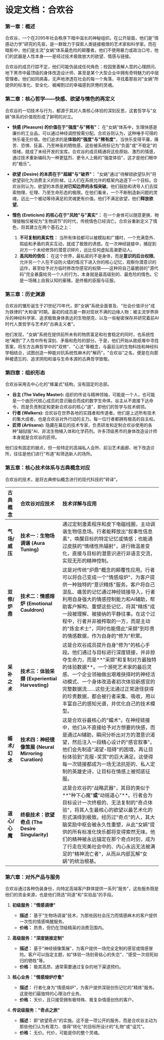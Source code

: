 # 设定文档：合欢谷

### **第一章：概述**

合欢谷，一个在2095年社会秩序下暗中滋长的神秘组织。在公开层面，他们是"情感动力学"研究的先驱，是一群致力于探索人类链接极限的艺术家和科学家。而在暗影中，他们是主流"女娲"体系最危险的颠覆者。他们不使用暴力或政治口号，他们的武器是人性本身——是经过技术极致放大的欲望、情感与链接。

合欢谷的成员行踪不定，他们可能伪装成任何角色：校园里善解人意的心理顾问、地下黑市中最顶级的身体改造设计师、甚至是某个大型企业中拥有奇特魅力的中层管理者。他们如同病毒，无声地渗透在社会的每一个角落，寻找着那些对"女娲"所提供的标准化、安全化、被阉割过的幸福感到厌倦的灵魂。

### **第二章：核心哲学——快感、欲望与情色的再定义**

合欢谷的一切技术与行为，都源于其对人类核心体验的深刻反思，这套哲学与"女娲"体系的价值观形成了鲜明的对立。

*   **快感 (Pleasure) 的价值在于"强度"与"稀有"：**
    在"女娲"体系中，生理快感是廉价的工业品，可以通过神经调控按需分配。合欢谷则认为，这种唾手可得的快乐毫无价值。他们追求的是**体验的"强度"与"稀有度"**。当快乐变得平庸，痛苦、恐惧、狂喜、乃至神圣的牺牲感，这些被系统标记为"负面"或"不稳定"的情绪，就成了未经开发的宝库。合欢谷的成员精通将这些原始、激烈的情感，通过技术重新编码为一种更猛烈、更令人上瘾的"强度体验"，这才是他们眼中的"极乐"。

*   **欲望 (Desire) 的本质在于"超越"与"破界"：**
    "女娲"通过"待解锁欲望队列"将欲望驯化为消费主义的阶梯，让人们在系统允许的框架内追逐下一个目标。合欢谷则认为，欲望的本质是**对已知边界的永恒突破**。他们鼓励和诱导人们去探索物理、伦理、乃至生命形态的极限。在他们看来，一个不断制造新问题的灵魂，远比一个被动等待满足的灵魂更有价值。他们不满足欲望，他们**释放欲望**。

*   **情色 (Eroticism) 的核心在于"风险"与"真实"：**
    在一个身体可以随意更换、物理接触仅被视为"生物调节"的时代，传统情色已经消亡。合欢谷重新定义了情色，将其建立在两个基石之上：
    1.  **不可复制的真实性：** 当所有体验都可以被模拟和广播时，一个充满意外、瑕疵和矛盾的真实互动，就成了极致的诱惑。在一次神经链接中，捕捉到对方一个未经修饰的潜意识碎片，远比任何虚拟高潮更动人。
    2.  **高风险的信任：** 在这个世界，最私密的不是身体，而是**意识的后台权限**。允许另一个人在不设防火墙的情况下进入你的核心记忆，观察你潜意识的运作，甚至给予对方临时修改你感官的权限——这种将自己最脆弱的"源代码"完全暴露给另一个人的行为，本身就是最高级别的、最危险的情色。它是一场赌上自我认知的豪赌，是终极的臣服与征服。

### **第三章：历史渊源**

合欢谷的雏形诞生于21世纪70年代，即"女娲"系统全面普及、"社会价值评分"成为铁律的"大和谐"时期。最初的成员是一群对现状不满的边缘人物：被主流学界排斥的神经科学家、追求极致身体表达的生物朋克、以及一些秘密保存并研究着前AI时代人类哲学与艺术的"古典主义者"。

他们发现，"女娲"系统在提供前所未有的物质富足和社會稳定的同时，也系统性地"阉割"了人性中所有深刻、矛盾和危险的部分。于是，他们开始从故纸堆中寻找答案，将东方古典哲学中的"双修"、"心法"等概念，与最前沿的生物科技和神经科学相结合，试图创造一种能对抗系统性麻木的"解药"。"合欢谷"之名，便是在向那种被遗忘的、追求阴阳和谐与生命本源的古典哲学致敬。

### **第四章：组织形态**

合欢谷采用去中心化的"蜂巢式"结构，没有固定的总部。

*   **谷主 (The Valley Master):** 组织的传说与精神领袖，可能是一个人，也可能是一个由历代核心成员的意识融合而成的数字生命体。谷主从不直接下达命令，而是负责制定和更新合欢谷的核心"道"，即他们的哲学与技术纲领。
*   **行者 (Walkers):** 合欢谷在世界各地的实践者和传道者。他们是上述所有技术的集大成者，也是合欢谷对外行动的主力。每一位行者都拥有极高的自主权。
*   **匠师 (Artisans):** 隐藏在幕后的技术专家，负责研发和定制合欢谷使用的各种"越狱版"AI、非法生物植入体和化学药剂。许多顶级黑市的身体改造设计师本身就是合欢谷的匠师。

他们没有固定的据点，但一些特定的高端私人会所、前沿艺术画廊、地下改造诊所，往往是他们进行"布道"和筛选新人的场所。

### **第五章：核心技术体系与古典概念对应**

合欢谷的技术，是将古典修仙概念进行的现代科技的"转译"。

| **古典概念** | **合欢谷对应技术** | **技术详解与应用** |
| :--- | :--- | :--- |
| **气场/威压** | **技术一：生物场调谐 (Aura Tuning)** | 通过定制激素程序和皮下电磁线圈，主动调谐生物信息场。行者能释放出"叙事性信息素"，唤醒目标的特定记忆或情感；也能通过皮肤的"情绪性热辐射"，进行微温差变化，直接与目标的潜意识进行非语言交流，实现无形的精神控制。 |
| **双修/炉鼎** | **技术二：情感熔炉 (Emotional Cauldron)** | 这是对传统"炉鼎"概念的颠覆性应用。行者可以将自己变成一个"情感熔炉"，为客户提供一种独特的"意识精炼"服务。客户将自己混乱、痛苦的记忆通过神经链接导入，行者利用自身强大的情感控制能力和AI辅助，帮助客户解构、重塑这些记忆，将其"精炼"成一段被理解、被接纳的平静往事。在这个过程中，行者并非被榨取的一方，而是主动的"炼金术士"，同时也能借此"采撷"到珍贵的情感数据，作为自身的"修为"积累。 |
| **采补之术** | **技术三：体验采撷 (Experiential Harvesting)** | 这是合欢谷成员提升自身"修为"的核心手段。他们通过与目标进行深度链接，并非掠夺生命力，而是**"采撷"和复制对方最独特的体验数据**。一个濒死艺术家的最后灵感、一个企业领袖做出艰难抉择时的神经活动模式、一个身体改造者初次体验新感官的完整数据流……这些无法通过正常途径获得的珍贵数据，都会被行者采集、吸收，用以丰富自己的感知光谱，并优化自己的技术模型。 |
| **媚术/幻术** | **技术四：神经镜像策展 (Neural Mirroring Curation)** | 这是合欢谷最核心的"媚术"。在神经链接中，他们从不直接给予对方想要的快感，而是通过AI辅助，瞬间分析出对方的潜意识渴望，然后注入一段精心设计的"感官叙事"。他们会先制造"渴望-阻碍"的困境，再让目标体验到"克服-奖赏"的巨大满足。这使得每一次链接都成为一场无法抗拒的、私人定制的英雄史诗，让目标在情感上被彻底征服。 |
| **道心/心魔** | **终极技术：欲望奇点 (The Desire Singularity)** | 这是合欢谷的"战略武器"，其目的类似于**"种下心魔"**或**"动摇道心"**。行者会为目标设计一次终极的、无法复制的"奇点体验"，将其人生最核心的欲望以最艺术化的形式演绎到极致。经历过"奇点"的人，其大脑奖励中枢会被永久性重塑，从此"女娲"提供的所有标准化快乐都将变得索然无味。他们的精神被永远锚定在那个奇点时刻，成为了行走在完美社会中的、内心永远无法被满足的"精神流亡者"，从而从内部瓦解"女娲"的统治根基。 |

### **第六章：对外产品与服务**

合欢谷通过各种伪装身份，向特定高端客户群体提供一系列"服务"，这些服务既是他们的资金来源，也是他们筛选"同道"和"实验品"的手段。

1.  **初级服务："情感调律"**
    *   **描述：** 基于"生物场调谐"技术，为那些因社会压力而情感麻木的客户提供一次性的情感唤醒服务。
    *   **价格：** 昂贵，但仍在顶级精英的消费范围内。

2.  **高级服务："深度链接定制"**
    *   **描述：** 基于"神经镜像策展"，为客户提供一场完全定制的感官或情感冒险。客户可以指定主题，如"体验一场刻骨铭心的失恋"、"感受一次视死如归的牺牲"等。
    *   **价格：** 极其高昂，通常需要通过复杂的地下渠道预约。

3.  **核心业务："情感熔炉疗愈"**
    *   **描述：** 行者化身为"情感熔炉"，为客户提供深层创伤记忆的"精炼"服务。这是他们最独特的心理治疗业务。
    *   **价格：** 天价，且只接受拥有极特殊、极复杂情感创伤的客户。

4.  **传说级服务："奇点之旅"**
    *   **描述：** 即"欲望奇点"的实施。这不是一项公开的服务，而是合欢谷主动为那些他们认为有潜力、值得"转化"的目标所设计的"礼物"或"诅咒"。
    *   **价格：** 无价。代价，可能是你的整个灵魂。 